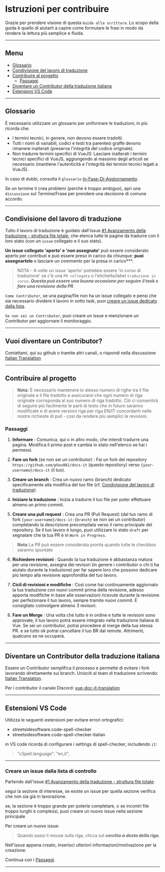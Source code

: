 # Istruzioni per contribuire

Grazie per prendere visione di questa `Guida alla scrittura`. Lo scopo della guida è quello di aiutarti a capire come formulare le frasi in modo da rendere la lettura più semplice e fluida.

---

## Menu

- [Glossario](#glossario)
- [Condivisione del lavoro di traduzione](#condivisione-del-lavoro-di-traduzione)
- [Contribuire al progetto](#contribuire-al-progetto)
  - [Passaggi](#passaggi)
- [Diventare un Contributor della traduzione italiana](#diventare-un-contributor-della-traduzione-italiana)
- [Estensioni VS Code](#estensioni-vs-code)

---

## Glossario

È necessario utilizzare un glossario per uniformare le traduzioni, in più ricorda che:

- I termini tecnici, in genere, non devono essere tradotti.
- Tutti i nomi di variabili, codici e testi tra parentesi graffe devono rimanere inalterati (preserva l'integrità del codice originale).
- Non tradurre termini specifici di VueJS: Lasciare inalterati i termini tecnici specifici di VueJS, aggiungendo al massimo degli articoli se necessario (mantiene l'autenticità e l'integrità dei termini tecnici legati a VueJS).

In caso di dubbi, consulta il `glossario` [In-Fase-Di-Aggiornamento]().

Se un termine ti crea problemi (perché è troppo ambiguo), apri una `discussione` sul Termine/Frase per prendere una decisione di comune accordo.

---

## Condivisione del lavoro di traduzione

Tutto il lavoro di traduzione è guidato dall'issue [#1 Avanzamento della traduzione - struttura file totale](https://github.com/phox081/docs-it/issues/1), che elenca tutte le pagine da tradurre con il loro stato (con un `issue` collegato e il suo stato).

**Un issue collegato 'aperto' e 'non assegnato'** può essere considerato aperto per contributi e può essere preso in carico da chiunque: **puoi assegnartelo** o lasciare un commento per la presa in carico***.

> NOTA - A volte un issue 'aperto' potrebbe essere 'in corso di traduzione' se c'è una `PR collegata` o l'etichetta/label `traduzione in corso`. ***Questa può essere una buona occasione per seguire il task e fare una revisione della PR***.

`Come Contributor`, se una pagina/file non ha un issue collegato e pensi che sia necessario dividere il lavoro in sotto task, puoi [creare un issue dedicato dalla lista](#creare-un-issue-dalla-lista-di-controllo).

`Se non sei un Contributor`, puoi creare un issue e menzionare un Contributor per aggiornare il monitoraggio.

---

## Vuoi diventare un Contributor?

Contattami, qui su github o tramite altri canali, o rispondi nella discussione [Italian Translation](https://github.com/vuejs-translations/guidelines/discussions/23)

---

## Contribuire al progetto

> **Nota:**
È necessario mantenere lo stesso numero di righe tra il file originale e il file tradotto e assicurarsi che ogni numero di riga originale corrisponda al suo numero di riga tradotto.
Ciò ci consentirà di seguire più facilmente le parti di testo che in futuro saranno modificate e di avere versioni riga per riga EN/IT concordanti nelle nostre richieste di pull - così da rendere più semplici le revisioni.

### Passaggi

1. **Informare**
: Comunica, qui o in altro modo, che intendi tradurre una pagina. Modifica il primo post e cambia lo stato nell'elenco se hai i permessi.

2. **Fare un fork** (se non sei un contributor)
: Fai un fork del repository `https://github.com/phox081/docs-it` (questo repository) verso `{your-username}/docs-it` (il tuo).

3. **Creare un branch**
: Crea un nuovo ramo (branch) dedicato specificamente alla modifica del tuo file (cf. [Condivisione del lavoro di traduzione](#condivisione-del-lavoro-di-traduzione)).

4. **Iniziare la traduzione**
: Inizia a tradurre il tuo file per poter effettuare almeno un primo commit.

5. **Creare una pull request**
: Crea una PR (Pull Request) (dal tuo ramo di fork  `{your-username}/docs-it:{branch}` se non sei un contributor) completando la descrizione precompilata verso il ramo principale del repository.
Se il tuo lavoro è lungo, puoi utilizzare lo stato `draft` per segnalare che la tua PR è in `Work in Progress`.

> **Nota**
> La PR può essere considerata pronta quando tutte le checkbox saranno spuntate

6. **Richiedere revisioni** : Quando la tua traduzione è abbastanza matura per una revisione, assegna dei revisori (in genere i contributor o chi ti ha aiutato durante la traduzione) per far sapere loro che possono dedicare più tempo alla revisione approfondita del tuo lavoro.

7. **Cicli di revisioni e modifiche**
: Così come hai continuamente aggiornato la tua traduzione con nuovi commit prima della revisione, adesso apporta modifiche in base alle osservazioni ricevute durante la revisione per perfezionare il tuo lavoro, sempre tramite nuovi commit. È consigliato coinvolgere almeno 3 revisori.

8. **Fare un Merge**
: Una volta che tutto è in ordine e tutte le revisioni sono approvate, il tuo lavoro potrà essere integrato nella traduzione italiana di Vue.
Se sei un contributor, potrai procedere al merge della tua stessa PR.
e se tutto ok potrai cancellare il tuo BR dal remote. Altrimenti, qualcuno se ne occuperà.

---

## Diventare un Contributor della traduzione italiana

Essere un Contributor semplifica il processo e permette di evitare i fork lavorando direttamente sui branch. Unisciti al team di traduzione scrivendo: [Italian Translation](https://github.com/vuejs-translations/guidelines/discussions/23).

Per i contributor il canale Discord: [vue-doc-it-translation](https://discord.com/channels/486549696584876033/1135155463411998770)

---

## Estensioni VS Code

Utilizza le seguenti estensioni per evitare errori ortografici:

- streetsidesoftware.code-spell-checker
- streetsidesoftware.code-spell-checker-italian

in VS code ricorda di configurare i settings di spell-checker, includendo `it`:
> "cSpell.language": "en,it",

---

### Creare un issue dalla lista di controllo

Partendo dall'issue [#1 Avanzamento della traduzione - struttura file totale](https://github.com/phox081/docs-it/issues/1):

segui la sezione di interesse, se esiste un issue per quella sezione verifica che non sia già in lavorazione.

se, la sezione è troppo grande per poterla completare, o se incontri file troppo lunghi e complessi, puoi creare un nuovo issue nella sezione principale

Per creare un nuovo issue:
> Quando passi il mouse sulla riga, clicca sul ***cerchio a desta della riga***.

Nell'issue appena creato, inserisci ulteriori informazioni/motivazione per la creazione.

Continua con i [Passaggi](#passaggi).

---
